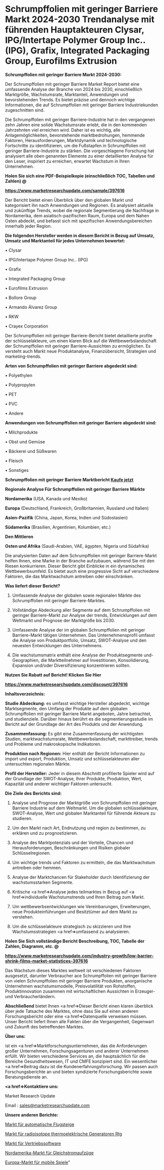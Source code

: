 # Schrumpffolien mit geringer Barriere Markt 2024-2030 Trendanalyse mit führenden Hauptakteuren Clysar, IPG/Intertape Polymer Group Inc.. (IPG), Grafix, Integrated Packaging Group, Eurofilms Extrusion

<strong>Schrumpffolien mit geringer Barriere Markt 2024-2030:</strong>

Der Schrumpffolien mit geringer Barriere Market Report bietet eine umfassende Analyse der Branche von 2024 bis 2030, einschließlich Marktgröße, Wachstumsrate, Marktanteil, Anwendungen und bevorstehenden Trends. Es bietet präzise und dennoch wichtige Informationen, die auf Schrumpffolien mit geringer Barriere Industriekunden zugeschnitten sind.

Die Schrumpffolien mit geringer Barriere-Industrie hat in den vergangenen zehn Jahren eine solide Wachstumsrate erlebt, die in den kommenden Jahrzehnten viel erreichen wird. Daher ist es wichtig, alle Anlagemöglichkeiten, bevorstehende marktbedrohungen, hemmende Faktoren, Herausforderungen, Marktdynamik und technologische Fortschritte zu identifizieren, um die Fußstapfen in Schrumpffolien mit geringer Barriere-Industrie zu stärken. Die vorgeschlagene Forschung hat analysiert alle oben genannten Elemente zu einer detaillierten Analyse für den Leser, inspiriert zu erreichen, erwartet Wachstum in Ihren Unternehmen.



<strong>Holen Sie sich eine PDF-Beispielkopie (einschließlich TOC, Tabellen und Zahlen) @
</strong>

<strong><a href=https://www.marketresearchupdate.com/sample/397616>

<strong>https://www.marketresearchupdate.com/sample/397616</u></font></a></strong></strong>

Der Bericht bietet einen Überblick über den globalen Markt und kategorisiert ihn nach Anwendungen und Regionen. Es analysiert aktuelle und zukünftige Trends, wobei die regionale Segmentierung die Nachfrage in Nordamerika, dem asiatisch-pazifischen Raum, Europa und dem Nahen Osten abdeckt, und befasst sich mit spezifischen Anwendungsbereichen innerhalb jeder Region.



<strong>Die folgenden Hersteller werden in diesem Bericht in Bezug auf Umsatz, Umsatz und Marktanteil für jedes Unternehmen bewertet:</strong>

• Clysar

• IPG/Intertape Polymer Group Inc.. (IPG)

• Grafix

• Integrated Packaging Group

• Eurofilms Extrusion

• Bollore Group

• Armando Álvarez Group

• RKW

• Crayex Corporation

Der Schrumpffolien mit geringer Barriere-Bericht bietet detaillierte profile der schlüsselakteure, um einen klaren Blick auf die Wettbewerbslandschaft der Schrumpffolien mit geringer Barriere-Aussichten zu ermöglichen. Es versteht auch Markt neue Produktanalyse, Finanzübersicht, Strategien und marketing-trends.



<strong>Arten von Schrumpffolien mit geringer Barriere abgedeckt sind:</strong>

• Polyethylen

• Polypropylen

• PET

• PVC

• Andere



<strong>Anwendungen von Schrumpffolien mit geringer Barriere abgedeckt sind:</strong>

• Milchprodukte

• Obst und Gemüse

• Bäckerei und Süßwaren

• Fleisch

• Sonstiges



<strong>Schrumpffolien mit geringer Barriere Marktbericht <a href=https://www.marketresearchupdate.com/buynow/397616>Kaufe jetzt</a></strong>



<strong>Regionale Analyse Für Schrumpffolien mit geringer Barriere Märkte</strong>



<strong>Nordamerika</strong> (USA, Kanada und Mexiko)



<strong>Europa</strong> (Deutschland, Frankreich, Großbritannien, Russland und Italien)



<strong>Asien-Pazifik</strong> (China, Japan, Korea, Indien und Südostasien)



<strong>Südamerika</strong> (Brasilien, Argentinien, Kolumbien, etc.)



<strong>Den Mittleren</strong> 

<strong>Osten und Afrika</strong> (Saudi-Arabien, VAE, ägypten, Nigeria und Südafrika)

Die analysierten Daten auf dem Schrumpffolien mit geringer Barriere-Markt helfen Ihnen, eine Marke in der Branche aufzubauen, während Sie mit den Riesen konkurrieren. Dieser Bericht gibt Einblicke in ein dynamisches Wettbewerbsumfeld. Es bietet auch eine progressive Sicht auf verschiedene Faktoren, die das Marktwachstum antreiben oder einschränken.



<strong>Was liefert dieser Bericht?</strong>

1. Umfassende Analyse der globalen sowie regionalen Märkte des Schrumpffolien mit geringer Barriere-Marktes.

2. Vollständige Abdeckung aller Segmente auf dem Schrumpffolien mit geringer Barriere-Markt zur Analyse der trends, Entwicklungen auf dem Weltmarkt und Prognose der Marktgröße bis 2030.

3. Umfassende Analyse der im globalen Schrumpffolien mit geringer Barriere-Markt tätigen Unternehmen. Das Unternehmensprofil umfasst die Analyse von Produktportfolio, Umsatz, SWOT-Analyse und den neuesten Entwicklungen des Unternehmens.

4. Die wachstumsmatrix enthält eine Analyse der Produktsegmente und-Geographien, die Marktteilnehmer auf Investitionen, Konsolidierung, Expansion und/oder Diversifizierung konzentrieren sollten.



<strong>Nutzen Sie Rabatt auf Bericht! Klicken Sie Hier
</strong>

<strong><a href=https://www.marketresearchupdate.com/discount/397616>https://www.marketresearchupdate.com/discount/397616</b></u></font></strong></a>



<strong>Inhaltsverzeichnis:</strong>



<strong>Studie Abdeckung:</strong> es umfasst wichtige Hersteller abgedeckt, wichtige Marktsegmente, den Umfang der Produkte auf dem globalen Schrumpffolien mit geringer Barriere Markt angeboten, Jahre betrachtet, und studienziele. Darüber hinaus berührt es die segmentierungsstudie im Bericht auf der Grundlage der Art des Produkts und der Anwendung.



<strong>Zusammenfassung:</strong> Es gibt eine Zusammenfassung der wichtigsten Studien, marktwachstumsrate, Wettbewerbslandschaft, markttreiber, trends und Probleme und makroskopische Indikatoren.



<strong>Produktion nach Regionen:</strong> Hier enthält der Bericht Informationen zu import und export, Produktion, Umsatz und schlüsselakteuren aller untersuchten regionalen Märkte.



<strong>Profil der Hersteller:</strong> Jeder in diesem Abschnitt profilierte Spieler wird auf der Grundlage der SWOT-Analyse, Ihrer Produkte, Produktion, Wert, Kapazität und anderer wichtiger Faktoren untersucht.



<strong>Die Ziele des Berichts sind:</strong>

1) Analyse und Prognose der Marktgröße von Schrumpffolien mit geringer Barriere Industrie auf dem Weltmarkt.
Um die globalen schlüsselakteure, SWOT-Analyse, Wert und globalen Marktanteil für führende Akteure zu studieren.

2) Um den Markt nach Art, Endnutzung und region zu bestimmen, zu erklären und zu prognostizieren.

3) Analyse des Marktpotenzials und der Vorteile, Chancen und Herausforderungen, Beschränkungen und Risiken globaler Schlüsselregionen.

4) Um wichtige trends und Faktoren zu ermitteln, die das Marktwachstum antreiben oder hemmen.

5) Analyse der Marktchancen für Stakeholder durch Identifizierung der wachstumsstarken Segmente.

6) Kritische <a href=>Analyse</a> jedes teilmarktes in Bezug auf <a href=>individuelle</a> Wachstumstrends und Ihren Beitrag zum Markt.

7) Um wettbewerbsentwicklungen wie Vereinbarungen, Erweiterungen, neue Produkteinführungen und Besitztümer auf dem Markt zu verstehen.

8) Um die schlüsselakteure strategisch zu skizzieren und Ihre Wachstumsstrategien <a href=>umfassend</a> zu analysieren.



<strong>Holen Sie Sich vollständige Bericht Beschreibung, TOC, Tabelle der Zahlen, Diagramm, etc. @ </strong>

<strong><a href=https://www.marketresearchupdate.com/industry-growth/low-barrier-shrink-films-market-statistices-397616>https://www.marketresearchupdate.com/industry-growth/low-barrier-shrink-films-market-statistices-397616</a></font></strong>

Das Wachstum dieses Marktes weltweit ist verschiedenen Faktoren ausgesetzt, darunter Verbraucher ace Schrumpffolien mit geringer Barriere von vielen Schrumpffolien mit geringer Barriere Produkten, anorganische Unternehmen wachstumsmodelle, Preisvolatilität von Rohstoffen, Produktinnovation zusammen mit wirtschaftlichen Aussichten in Erzeuger-und Verbraucherländern.



<strong>Abschließend</strong> bietet Ihnen <a href=>Dieser</a> Bericht einen klaren überblick über jede Tatsache des Marktes, ohne dass Sie auf einen anderen Forschungsbericht oder eine <a href=>Datenquelle</a> verweisen müssen. Unser Bericht liefert Ihnen alle Fakten über die Vergangenheit, Gegenwart und Zukunft des betreffenden Marktes.



<strong>Über uns:</strong>

 ist ein <a href=>Marktfors</a>chungsunternehmen, das die Anforderungen großer Unternehmen, Forschungsagenturen und anderer Unternehmen erfüllt. Wir bieten verschiedene Services an, die hauptsächlich für die Bereiche Gesundheitswesen, IT und CMFE konzipiert sind. Ein wesentlicher <a href=>Beitrag</a> dazu ist die Kundenerfahrungsforschung. Wir passen auch Forschungsberichte an und bieten syndizierte Forschungsberichte sowie Beratungsdienste an.



<strong><a href=>Kontaktiere uns:</a></strong>

Market Research Update

Email : sales@marketresearchupdate.com



<strong>Unsere anderen Berichte:</strong>

<a href=https://www.linkedin.com/pulse/automatic-boarding-gates-market-has-huge-demand>Markt für automatische Flugsteige</a>

<a href=https://www.linkedin.com/pulse/radioisotope-thermoelectric-generator-rtg-market-2f>Markt für radioisotope thermoelektrische Generatoren Rtg</a>

<a href=https://www.linkedin.com/pulse/distribution-software-market-2023-remarking>Markt für Vertriebssoftware</a>

<a href=https://www.linkedin.com/pulse/north-america-dc-elevator-market-2023-continues>Nordamerika-Markt für Gleichstromaufzüge</a>

<a href=https://www.linkedin.com/pulse/europe-mobile-gamesmarket-see-massive-growth-7b4ef/>Europa-Markt für mobile Spiele</a>"
